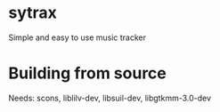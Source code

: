 # sytrax
Simple and easy to use music tracker

# Building from source
Needs: scons, liblilv-dev, libsuil-dev, libgtkmm-3.0-dev
